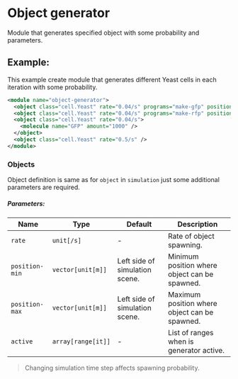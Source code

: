 
# Object generator

Module that generates specified object with some probability and parameters.

## Example:

This example create module that generates different Yeast cells in each iteration with some probability.

```xml
<module name="object-generator">
  <object class="cell.Yeast" rate="0.04/s" programs="make-gfp" position-min="-80um -30um" position-max="-78um 30um" />
  <object class="cell.Yeast" rate="0.04/s" programs="make-rfp" position-min="-80um -30um" position-max="-78um 30um" />
  <object class="cell.Yeast" rate="0.04/s">
    <molecule name="GFP" amount="1000" />
  </object>
  <object class="cell.Yeast" rate="0.5/s" />
</module>
```

### Objects

Object definition is same as for `object` in `simulation` just some additional parameters are required.

##### Parameters:

| Name           | Type               | Default                        | Description                                   |
| -------------- | ------------------ | ------------------------------ | --------------------------------------------- |
| `rate`         | `unit[/s]`         | -                              | Rate of object spawning.                      |
| `position-min` | `vector[unit[m]]`  | Left side of simulation scene. | Minimum position where object can be spawned. |
| `position-max` | `vector[unit[m]]`  | Left side of simulation scene. | Maximum position where object can be spawned. |
| `active`       | `array[range[it]]` | -                              | List of ranges when is generator active.      |

> Changing simulation time step affects spawning probability.